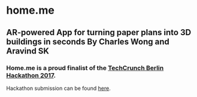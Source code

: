 # home.me
AR-powered App for turning paper plans into 3D buildings in seconds
By Charles Wong and Aravind SK
---
### Home.me is a proud finalist of the [TechCrunch Berlin Hackathon 2017](https://techcrunch.com/2017/12/03/home-me-turns-your-2d-floorplan-drawings-into-3d-renderings/).

Hackathon submission can be found [here](https://devpost.com/software/home-me-wzcou5).


